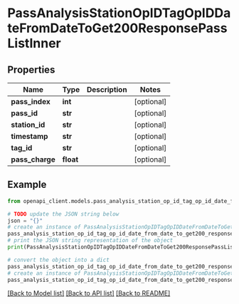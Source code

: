 # PassAnalysisStationOpIDTagOpIDDateFromDateToGet200ResponsePassListInner


## Properties

Name | Type | Description | Notes
------------ | ------------- | ------------- | -------------
**pass_index** | **int** |  | [optional] 
**pass_id** | **str** |  | [optional] 
**station_id** | **str** |  | [optional] 
**timestamp** | **str** |  | [optional] 
**tag_id** | **str** |  | [optional] 
**pass_charge** | **float** |  | [optional] 

## Example

```python
from openapi_client.models.pass_analysis_station_op_id_tag_op_id_date_from_date_to_get200_response_pass_list_inner import PassAnalysisStationOpIDTagOpIDDateFromDateToGet200ResponsePassListInner

# TODO update the JSON string below
json = "{}"
# create an instance of PassAnalysisStationOpIDTagOpIDDateFromDateToGet200ResponsePassListInner from a JSON string
pass_analysis_station_op_id_tag_op_id_date_from_date_to_get200_response_pass_list_inner_instance = PassAnalysisStationOpIDTagOpIDDateFromDateToGet200ResponsePassListInner.from_json(json)
# print the JSON string representation of the object
print(PassAnalysisStationOpIDTagOpIDDateFromDateToGet200ResponsePassListInner.to_json())

# convert the object into a dict
pass_analysis_station_op_id_tag_op_id_date_from_date_to_get200_response_pass_list_inner_dict = pass_analysis_station_op_id_tag_op_id_date_from_date_to_get200_response_pass_list_inner_instance.to_dict()
# create an instance of PassAnalysisStationOpIDTagOpIDDateFromDateToGet200ResponsePassListInner from a dict
pass_analysis_station_op_id_tag_op_id_date_from_date_to_get200_response_pass_list_inner_from_dict = PassAnalysisStationOpIDTagOpIDDateFromDateToGet200ResponsePassListInner.from_dict(pass_analysis_station_op_id_tag_op_id_date_from_date_to_get200_response_pass_list_inner_dict)
```
[[Back to Model list]](../README.md#documentation-for-models) [[Back to API list]](../README.md#documentation-for-api-endpoints) [[Back to README]](../README.md)


